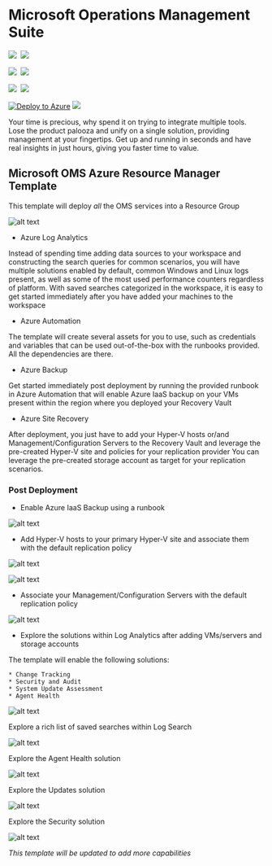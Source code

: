 # Microsoft Operations Management Suite

<IMG SRC="https://azbotstorage.blob.core.windows.net/badges/oms-all-deploy/PublicLastTestDate.svg" />&nbsp;
<IMG SRC="https://azbotstorage.blob.core.windows.net/badges/oms-all-deploy/PublicDeployment.svg" />&nbsp;

<IMG SRC="https://azbotstorage.blob.core.windows.net/badges/oms-all-deploy/FairfaxLastTestDate.svg" />&nbsp;
<IMG SRC="https://azbotstorage.blob.core.windows.net/badges/oms-all-deploy/FairfaxDeployment.svg" />&nbsp;

<IMG SRC="https://azbotstorage.blob.core.windows.net/badges/oms-all-deploy/BestPracticeResult.svg" />&nbsp;
<IMG SRC="https://azbotstorage.blob.core.windows.net/badges/oms-all-deploy/CredScanResult.svg" />&nbsp;

[![Deploy to Azure](https://raw.githubusercontent.com/Azure/azure-quickstart-templates/master/1-CONTRIBUTION-GUIDE/images/deploytoazure.png)](https://portal.azure.com/#create/Microsoft.Template/uri/https%3A%2F%2Fraw.githubusercontent.com%2Fazure%2Fazure-quickstart-templates%2Fmaster%2Foms-all-deploy%2F%2Fazuredeploy.json) 
<a href="http://armviz.io/#/?load=https%3A%2F%2Fraw.githubusercontent.com%2FAzure%2Fazure-quickstart-templates%2Fmaster%2Foms-all-deploy%2Fazuredeploy.json" target="_blank">
    <img src="https://raw.githubusercontent.com/Azure/azure-quickstart-templates/master/1-CONTRIBUTION-GUIDE/images/visualizebutton.png"/>
</a>

Your time is precious, why spend it on trying to integrate multiple tools. Lose the product palooza and unify on a single solution, providing management at your fingertips. Get up and running in seconds and have real insights in just hours, giving you faster time to value.

## Microsoft OMS Azure Resource Manager Template

This template will deploy *all* the OMS services into a Resource Group

![alt text](images/resourcegroup.png "OMS")

* Azure Log Analytics

Instead of spending time adding data sources to your workspace and constructing the search queries for common scenarios, you will have multiple solutions enabled by default, common Windows and Linux logs present, as well as some of the most used performance counters regardless of platform. With saved searches categorized in the workspace, it is easy to get started immediately after you have added your machines to the workspace

* Azure Automation

The template will create several assets for you to use, such as credentials and variables that can be used out-of-the-box with the runbooks provided. All the dependencies are there.

* Azure Backup

Get started immediately post deployment by running the provided runbook in Azure Automation that will enable Azure IaaS backup on your VMs present within the region where you deployed your Recovery Vault

* Azure Site Recovery

After deployment, you just have to add your Hyper-V hosts or/and Management/Configuration Servers to the Recovery Vault and leverage the pre-created Hyper-V site and policies for your replication provider
You can leverage the pre-created storage account as target for your replication scenarios.

### Post Deployment

* Enable Azure IaaS Backup using a runbook

![alt text](images/runbook.png "runbook")

* Add Hyper-V hosts to your primary Hyper-V site and associate them with the default replication policy

![alt text](images/hvsite.png "HyperV")

![alt text](images/hvpolicy.png "HVPolicy")

* Associate your Management/Configuration Servers with the default replication policy

![alt text](images/vmwarepolicy.png "VMware")

* Explore the solutions within Log Analytics after adding VMs/servers and storage accounts

The template will enable the following solutions:
	
	* Change Tracking
	* Security and Audit
	* System Update Assessment
	* Agent Health

![alt text](images/la.png "Log Analytics")

Explore a rich list of saved searches within Log Search

![alt text](images/searches.png "Searches")

Explore the Agent Health solution

![alt text](images/agents.png "Agents overview")

Explore the Updates solution

![alt text](images/updates.png "Updates")

Explore the Security solution

![alt text](images/security.png "Security overview")

*This template will be updated to add more capabilities*

       
